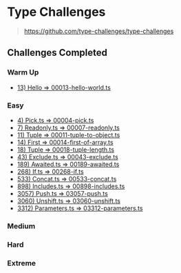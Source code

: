 # Type Challenges

> https://github.com/type-challenges/type-challenges

## Challenges Completed

<!--TableOfContents-->

### Warm Up
- [13) Hello => 00013-hello-world.ts](/0-warm-up/00013-hello-world.ts)

### Easy
- [4) Pick.ts => 00004-pick.ts](/1-easy/00004-pick.ts)
- [7) Readonly.ts => 00007-readonly.ts](/1-easy/00007-readonly.ts)
- [11) Tuple => 00011-tuple-to-object.ts](/1-easy/00011-tuple-to-object.ts)
- [14) First => 00014-first-of-array.ts](/1-easy/00014-first-of-array.ts)
- [18) Tuple => 00018-tuple-length.ts](/1-easy/00018-tuple-length.ts)
- [43) Exclude.ts => 00043-exclude.ts](/1-easy/00043-exclude.ts)
- [189) Awaited.ts => 00189-awaited.ts](/1-easy/00189-awaited.ts)
- [268) If.ts => 00268-if.ts](/1-easy/00268-if.ts)
- [533) Concat.ts => 00533-concat.ts](/1-easy/00533-concat.ts)
- [898) Includes.ts => 00898-includes.ts](/1-easy/00898-includes.ts)
- [3057) Push.ts => 03057-push.ts](/1-easy/03057-push.ts)
- [3060) Unshift.ts => 03060-unshift.ts](/1-easy/03060-unshift.ts)
- [3312) Parameters.ts => 03312-parameters.ts](/1-easy/03312-parameters.ts)

### Medium

### Hard

### Extreme

<!--/TableOfContents-->
